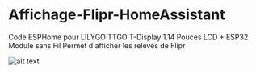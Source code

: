 # Affichage-Flipr-HomeAssistant
Code ESPHome pour LILYGO TTGO T-Display 1.14 Pouces LCD + ESP32 Module sans Fil  Permet d'afficher les relevés de Flipr

![alt text]([https://github.com/[username]/[reponame]/blob/[branch]](https://github.com/SocrateMobile/Affichage-Flipr-HomeAssistant/blob/main/view_ok.jpg?raw=true)https://github.com/SocrateMobile/Affichage-Flipr-HomeAssistant/blob/main/view_ok.jpg?raw=true)

